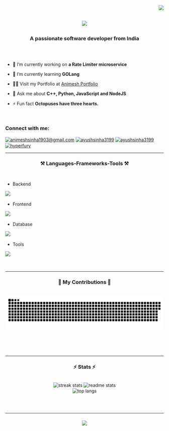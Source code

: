 <img align="right" src="https://visitor-badge.laobi.icu/badge?page_id=Andro-human.Andro-human" />

<h1 align="center">
    <img src="https://readme-typing-svg.herokuapp.com/?font=Righteous&size=35&center=true&vCenter=true&width=500&height=70&duration=4000&lines=Hello+World!+👋;+I'm+Animesh+Sinha!;" />
</h1>

<h3 align="center">A passionate software developer from India</h3>
<p align="centerHi, I’m Animesh, a Software Developer at Opslyft. I’m an enthusiastic and curious engineer who thrives on solving real-world problems through code. I enjoy taking on new challenges 💻 and constantly expanding my skill set — whether it's learning a new framework or diving deeper into system design. I’m passionate about building applications 🛠️ that make a meaningful impact in the real world. In my free time⌛, I love to learn about the latest technologies.</p>

<br/>
    <img align="right" alt="Coding" width="400" src="https://user-images.githubusercontent.com/74038190/229223263-cf2e4b07-2615-4f87-9c38-e37600f8381a.gif">
<br><br>

- 🔭 I’m currently working on **a Rate Limiter microservice**

- 🌱 I’m currently learning **GOLang**

 - 👨‍💻 Visit my Portfolio at [Animesh Portfolio](https://animeshsinha.dev)

- 💬 Ask me about **C++, Python, JavaScript and NodeJS**

- ⚡ Fun fact **Octopuses have three hearts.**

 
 <br>
<h3 align="left">Connect with me:</h3>
<p align="left">
    
<a href="mailto:animeshsinha1903@gmail.com"><img align="center" src="https://github.com/Andro-human/Andro-human/assets/95043753/3c56689d-8d03-4e1f-a25e-6247f0c19b5d" alt="animeshsinha1903@gmail.com" height="35" width="35" /></a>
<a href="https://linkedin.com/in/animeshsinha13" target="blank"><img align="center" src="https://github.com/Andro-human/Andro-human/assets/95043753/c28f275a-bef9-4c15-884e-35c140e9198c" alt="ayushsinha3199" height="40" width="45" /></a>
<a href="https://leetcode.com/Androhuman/" target="blank"><img align="center" src="https://github.com/Andro-human/Andro-human/assets/95043753/b1f8f271-53b4-453b-81aa-b5ebf8179a53" alt="ayushsinha3199" height="35" width="39" /></a>
<a href="https://www.codechef.com/users/andro_human" target="blank"><img align="center" src="https://github.com/Andro-human/Andro-human/assets/95043753/f1d0d7a3-34c2-4af0-8b21-46f2ad6fa3a8" alt="hyperfury" height="30" width="40" /></a>
</p>

<hr>

<h3 align="center">⚒️ Languages-Frameworks-Tools ⚒️</h3>
<br/>

- Backend
<p align="left">
  <a href="https://skillicons.dev">
    <img src="https://skillicons.dev/icons?i=nodejs,express" />
  </a>
</p>

- Frontend
<p align="left">
  <a href="https://skillicons.dev">
    <img src="https://skillicons.dev/icons?i=html,css,kotlin,js,react,bootstrap,materialui" />
  </a>
</p>

- Database
<p align="left">
  <a href="https://skillicons.dev">
    <img src="https://skillicons.dev/icons?i=mongodb,mysql" />
  </a>
</p>

- Tools
<p align="left">
  <a href="https://skillicons.dev">
    <img src="https://skillicons.dev/icons?i=git,github,vscode,postman" />
  </a>
</p>

<br/>
<hr/>

<div align="center">
  <h3>🐍 My Contributions 🐍</h3>
  <br>
  <img alt="snake eating my contributions" src="https://raw.githubusercontent.com/Andro-human/Andro-human/output/github-contribution-grid-snake.svg" />
  
  <br/><br/><br/>
</div>

<hr/>

<h3 align="center">⚡ Stats ⚡</h3>
<br>
<div align=center>
  <img width=390 src="https://streak-stats.demolab.com/?user=Andro-human&count_private=true&theme=react&border_radius=10" alt="streak stats"/>
  <img width=390 src="https://github-readme-stats.vercel.app/api?username=Andro-human&count_private=true&show_icons=true&theme=react&rank_icon=github&border_radius=10" alt="readme stats" />
  <br/>
  <img width=325 align="center" src="https://github-readme-stats.vercel.app/api/top-langs/?username=Andro-human&hide=HTML&langs_count=8&layout=compact&theme=react&border_radius=10&size_weight=0.5&count_weight=0.5&exclude_repo=github-readme-stats" alt="top langs" />
</div>

<br/><br/>
<hr/>

<h3 align="center">
    <img src="https://readme-typing-svg.herokuapp.com/?font=Righteous&size=25&center=true&vCenter=true&width=500&height=70&duration=4000&lines=Thanks+for+visiting!+✌️;+Shoot+me+a+message+on+Linkedin!;Let's+connect+:)">
</h3>

<br/>
